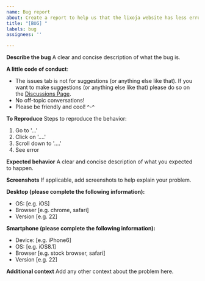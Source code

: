 ```yaml
---
name: Bug report
about: Create a report to help us that the lixoja website has less errors
title: "[BUG] "
labels: bug
assignees: ''

---
```


**Describe the bug**
A clear and concise description of what the bug is.

**A little code of conduct**:
- The issues tab is not for suggestions (or anything else like that). If you want to make suggestions (or anything else like that) please do so on the [Discussions Page](https://github.com/lixojadiscord/website/discussions/new).
- No off-topic conversations!
- Please be friendly and cool! ^-^

**To Reproduce**
Steps to reproduce the behavior:
1. Go to '...'
2. Click on '....'
3. Scroll down to '....'
4. See error

**Expected behavior**
A clear and concise description of what you expected to happen.

**Screenshots**
If applicable, add screenshots to help explain your problem.

**Desktop (please complete the following information):**
 - OS: [e.g. iOS]
 - Browser [e.g. chrome, safari]
 - Version [e.g. 22]

**Smartphone (please complete the following information):**
 - Device: [e.g. iPhone6]
 - OS: [e.g. iOS8.1]
 - Browser [e.g. stock browser, safari]
 - Version [e.g. 22]

**Additional context**
Add any other context about the problem here.
